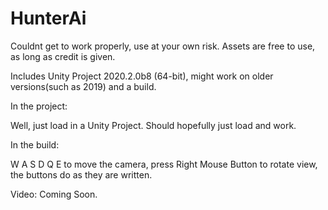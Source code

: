 # HunterAi
Couldnt get to work properly, use at your own risk. Assets are free to use, as long as credit is given.

Includes Unity Project 2020.2.0b8 (64-bit), might work on older versions(such as 2019) and a build.

In the project:

Well, just load in a Unity Project. Should hopefully just load and work.

In the build:

W A S D Q E to move the camera, press Right Mouse Button to rotate view, the buttons do as they are written.

Video:
Coming Soon.
